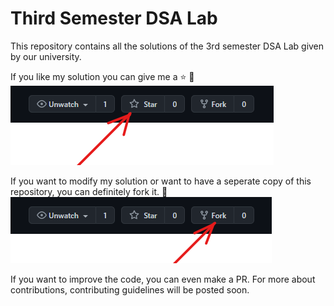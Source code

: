 # Third Semester DSA Lab
This repository contains all the solutions of the 3rd semester DSA Lab given by our university.
  
If you like my solution you can give me a :star: :hugs:  
![how to star](https://raw.githubusercontent.com/J16N/First-Semester-CS-Assignments/main/README/star.png)

If you want to modify my solution or want to have a seperate copy of this repository, you can definitely fork it. :slightly_smiling_face:
![how-to-fork](https://raw.githubusercontent.com/J16N/First-Semester-CS-Assignments/main/README/fork.png)
  
If you want to improve the code, you can even make a PR. For more about contributions, contributing guidelines will be posted soon.